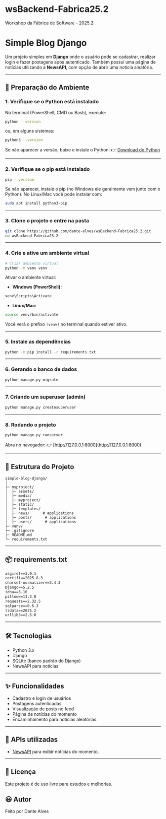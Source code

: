 # wsBackend-Fabrica25.2

Workshop da Fábrica de Software - 2025.2

# Simple Blog Django

Um projeto simples em **Django** onde o usuário pode se cadastrar, realizar login e fazer postagens após autenticado. Também possui uma página de notícias utilizando a **NewsAPI**, com opção de abrir uma notícia aleatória.

---

## 🚀 Preparação do Ambiente


### 1. Verifique se o Python está instalado

No terminal (PowerShell, CMD ou Bash), execute:

```bash
python --version
```

ou, em alguns sistemas:

```bash
python3 --version
```

Se não aparecer a versão, baixe e instale o Python:
👉 [Download do Python](https://www.python.org/downloads/)

---

### 2. Verifique se o pip está instalado

```bash
pip --version
```

Se não aparecer, instale o pip (no Windows ele geralmente vem junto com o Python).
No Linux/Mac você pode instalar com:

```bash
sudo apt install python3-pip
```

---

### 3. Clone o projeto e entre na pasta

```bash
git clone https://github.com/dante-alves/wsBackend-Fabrica25.2.git
cd wsBackend-Fabrica25.2
```

---

### 4. Crie e ative um ambiente virtual

```bash
# Criar ambiente virtual
python -m venv venv
```

Ativar o ambiente virtual:

* **Windows (PowerShell):**

```bash
venv\Scripts\Activate
```

* **Linux/Mac:**

```bash
source venv/bin/activate
```

Você verá o prefixo `(venv)` no terminal quando estiver ativo.

---

### 5. Instale as dependências

```bash
python -m pip install -r requirements.txt
```

---

### 6. Gerando o banco de dados

```bash
python manage.py migrate
```

---

### 7. Criando um superuser (admin)

```bash
python manage.py createsuperuser
```

---

### 8. Rodando o projeto

```bash
python manage.py runserver
```

Abra no navegador:
👉 [http://127.0.0.1:8000](http://127.0.0.1:8000)

---

## 📂 Estrutura do Projeto

```
simple-blog-django/
│
├─ myproject/
│  ├─ assets/
│  ├─ media/
│  ├─ myproject/
│  ├─ static/    
│  ├─ templates/  
│  ├─ news/      # applications
│  ├─ posts/      # applications
│  ├─ users/      # applications
├─ venv/
├─ .gitignore
├─ README.md
└─ requirements.txt
```

---

## 📦 requirements.txt

```txt
asgiref==3.9.1
certifi==2025.8.3
charset-normalizer==3.4.3
Django==5.2.5
idna==3.10
pillow==11.3.0
requests==2.32.5
sqlparse==0.5.3
tzdata==2025.2
urllib3==2.5.0
```

---

## 🛠️ Tecnologias

* Python 3.x
* Django
* SQLite (banco padrão do Django)
* NewsAPI para notícias

---

## ✨ Funcionalidades

* Cadastro e login de usuários
* Postagens autenticadas
* Visualização de posts no feed
* Página de notícias do momento
* Encaminhamento para notícias aleatórias

---

## 🔗 APIs utilizadas

* [NewsAPI](https://newsapi.org/) para exibir notícias do momento.

---

## 📄 Licença

Este projeto é de uso livre para estudos e melhorias.

## 😃 Autor

Feito por Dante Alves
